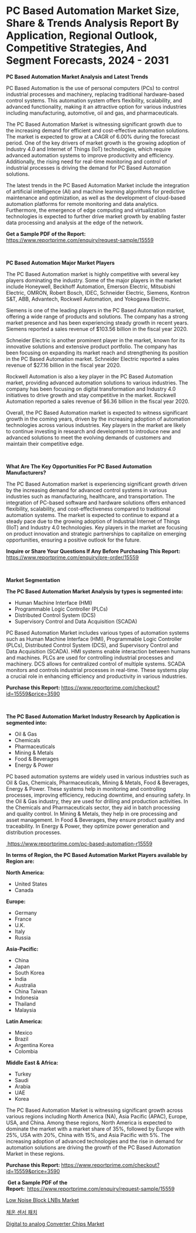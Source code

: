 <p><h1>PC Based Automation Market Size, Share & Trends Analysis Report By Application, Regional Outlook, Competitive Strategies, And Segment Forecasts, 2024 - 2031</h1></p><p><strong>PC Based Automation Market Analysis and Latest Trends</strong></p>
<p><p>PC Based Automation is the use of personal computers (PCs) to control industrial processes and machinery, replacing traditional hardware-based control systems. This automation system offers flexibility, scalability, and advanced functionality, making it an attractive option for various industries including manufacturing, automotive, oil and gas, and pharmaceuticals.</p><p>The PC Based Automation Market is witnessing significant growth due to the increasing demand for efficient and cost-effective automation solutions. The market is expected to grow at a CAGR of 6.00% during the forecast period. One of the key drivers of market growth is the growing adoption of Industry 4.0 and Internet of Things (IoT) technologies, which require advanced automation systems to improve productivity and efficiency. Additionally, the rising need for real-time monitoring and control of industrial processes is driving the demand for PC Based Automation solutions.</p><p>The latest trends in the PC Based Automation Market include the integration of artificial intelligence (AI) and machine learning algorithms for predictive maintenance and optimization, as well as the development of cloud-based automation platforms for remote monitoring and data analytics. Furthermore, the emergence of edge computing and virtualization technologies is expected to further drive market growth by enabling faster data processing and analysis at the edge of the network.</p></p>
<p><strong>Get a Sample PDF of the Report:&nbsp;</strong> <a href="https://www.reportprime.com/enquiry/request-sample/15559">https://www.reportprime.com/enquiry/request-sample/15559</a></p>
<p>&nbsp;</p>
<p><strong>PC Based Automation Major Market Players</strong></p>
<p><p>The PC Based Automation market is highly competitive with several key players dominating the industry. Some of the major players in the market include Honeywell, Beckhoff Automation, Emerson Electric, Mitsubishi Electric, OMRON, Robert Bosch, IDEC, Schneider Electric, Siemens, Kontron S&T, ABB, Advantech, Rockwell Automation, and Yokogawa Electric.</p><p>Siemens is one of the leading players in the PC Based Automation market, offering a wide range of products and solutions. The company has a strong market presence and has been experiencing steady growth in recent years. Siemens reported a sales revenue of $103.56 billion in the fiscal year 2020.</p><p>Schneider Electric is another prominent player in the market, known for its innovative solutions and extensive product portfolio. The company has been focusing on expanding its market reach and strengthening its position in the PC Based Automation market. Schneider Electric reported a sales revenue of $27.16 billion in the fiscal year 2020.</p><p>Rockwell Automation is also a key player in the PC Based Automation market, providing advanced automation solutions to various industries. The company has been focusing on digital transformation and Industry 4.0 initiatives to drive growth and stay competitive in the market. Rockwell Automation reported a sales revenue of $6.36 billion in the fiscal year 2020.</p><p>Overall, the PC Based Automation market is expected to witness significant growth in the coming years, driven by the increasing adoption of automation technologies across various industries. Key players in the market are likely to continue investing in research and development to introduce new and advanced solutions to meet the evolving demands of customers and maintain their competitive edge.</p></p>
<p>&nbsp;</p>
<p><strong>What Are The Key Opportunities For PC Based Automation Manufacturers?</strong></p>
<p><p>The PC Based Automation market is experiencing significant growth driven by the increasing demand for advanced control systems in various industries such as manufacturing, healthcare, and transportation. The integration of PC-based software and hardware solutions offers enhanced flexibility, scalability, and cost-effectiveness compared to traditional automation systems. The market is expected to continue to expand at a steady pace due to the growing adoption of Industrial Internet of Things (IIoT) and Industry 4.0 technologies. Key players in the market are focusing on product innovation and strategic partnerships to capitalize on emerging opportunities, ensuring a positive outlook for the future.</p></p>
<p><strong>Inquire or Share Your Questions If Any Before Purchasing This Report:</strong> <a href="https://www.reportprime.com/enquiry/pre-order/15559">https://www.reportprime.com/enquiry/pre-order/15559</a></p>
<p>&nbsp;</p>
<p><strong>Market Segmentation</strong></p>
<p><strong>The PC Based Automation Market Analysis by types is segmented into:</strong></p>
<p><ul><li>Human Machine Interface (HMI)</li><li>Programmable Logic Controller (PLCs)</li><li>Distributed Control System (DCS)</li><li>Supervisory Control and Data Acquisition (SCADA)</li></ul></p>
<p><p>PC Based Automation Market includes various types of automation systems such as Human Machine Interface (HMI), Programmable Logic Controller (PLCs), Distributed Control System (DCS), and Supervisory Control and Data Acquisition (SCADA). HMI systems enable interaction between humans and machines. PLCs are used for controlling industrial processes and machinery. DCS allows for centralized control of multiple systems. SCADA monitors and controls industrial processes in real-time. These systems play a crucial role in enhancing efficiency and productivity in various industries.</p></p>
<p><strong>Purchase this Report:&nbsp;</strong><a href="https://www.reportprime.com/checkout?id=15559&price=3590">https://www.reportprime.com/checkout?id=15559&price=3590</a></p>
<p>&nbsp;</p>
<p><strong>The PC Based Automation Market Industry Research by Application is segmented into:</strong></p>
<p><ul><li>Oil & Gas</li><li>Chemicals</li><li>Pharmaceuticals</li><li>Mining & Metals</li><li>Food & Beverages</li><li>Energy & Power</li></ul></p>
<p><p>PC based automation systems are widely used in various industries such as Oil & Gas, Chemicals, Pharmaceuticals, Mining & Metals, Food & Beverages, Energy & Power. These systems help in monitoring and controlling processes, improving efficiency, reducing downtime, and ensuring safety. In the Oil & Gas industry, they are used for drilling and production activities. In the Chemicals and Pharmaceuticals sector, they aid in batch processing and quality control. In Mining & Metals, they help in ore processing and asset management. In Food & Beverages, they ensure product quality and traceability. In Energy & Power, they optimize power generation and distribution processes.</p></p>
<p><a href="https://www.reportprime.com/pc-based-automation-r15559">&nbsp;https://www.reportprime.com/pc-based-automation-r15559</a></p>
<p><strong>In terms of Region, the PC Based Automation Market Players available by Region are:</strong></p>
<p>
    <p> <strong> North America: </strong>
        <ul>
            <li>United States</li>
            <li>Canada</li>
        </ul>
        </p> 
    <p> <strong> Europe: </strong>
        <ul>
            <li>Germany</li>
            <li>France</li>
            <li>U.K.</li>
            <li>Italy</li>
            <li>Russia</li>
        </ul>
        </p> 
    <p> <strong> Asia-Pacific: </strong>
        <ul>
            <li>China</li>
            <li>Japan</li>
            <li>South Korea</li>
            <li>India</li>
            <li>Australia</li>
            <li>China Taiwan</li>
            <li>Indonesia</li>
            <li>Thailand</li>
            <li>Malaysia</li>
        </ul>
        </p> 
    <p> <strong> Latin America: </strong>
        <ul>
            <li>Mexico</li>
            <li>Brazil</li>
            <li>Argentina Korea</li>
            <li>Colombia</li>
        </ul>
        </p> 
    <p> <strong> Middle East & Africa: </strong>
        <ul>
            <li>Turkey</li>
            <li>Saudi</li>
            <li>Arabia</li>
            <li>UAE</li>
            <li>Korea</li>
        </ul>
    </p>
    </p>
<p><p>The PC Based Automation Market is witnessing significant growth across various regions including North America (NA), Asia Pacific (APAC), Europe, USA, and China. Among these regions, North America is expected to dominate the market with a market share of 35%, followed by Europe with 25%, USA with 20%, China with 15%, and Asia Pacific with 5%. The increasing adoption of advanced technologies and the rise in demand for automation solutions are driving the growth of the PC Based Automation Market in these regions.</p></p>
<p><strong>Purchase this Report: </strong><a href="https://www.reportprime.com/checkout?id=15559&price=3590">https://www.reportprime.com/checkout?id=15559&price=3590</a></p>
<p>&nbsp;<strong>Get a Sample PDF of the Report:&nbsp;&nbsp;</strong><a href="https://www.reportprime.com/enquiry/request-sample/15559">https://www.reportprime.com/enquiry/request-sample/15559</a></p>
<p><strong></strong></p>
<p><p><a href="https://meowing-lemming-dd3.notion.site/Low-Noise-Block-LNBs-Market-Size-Reveals-the-Best-Marketing-Channels-In-Global-Industry-e0202e857d864c1b98340ec718c110b0">Low Noise Block LNBs Market</a></p><p><a href="https://github.com/sougarounis/Market-Research-Report-List-3/blob/main/422392823585.md">체온 센서 패치</a></p><p><a href="https://shimmer-gardenia-37a.notion.site/Digital-to-analog-Converter-Chips-Market-Outlook-Industry-Overview-and-Forecast-2024-to-2031-872202cd47884e39b759829cbafab98f">Digital to analog Converter Chips Market</a></p></p>